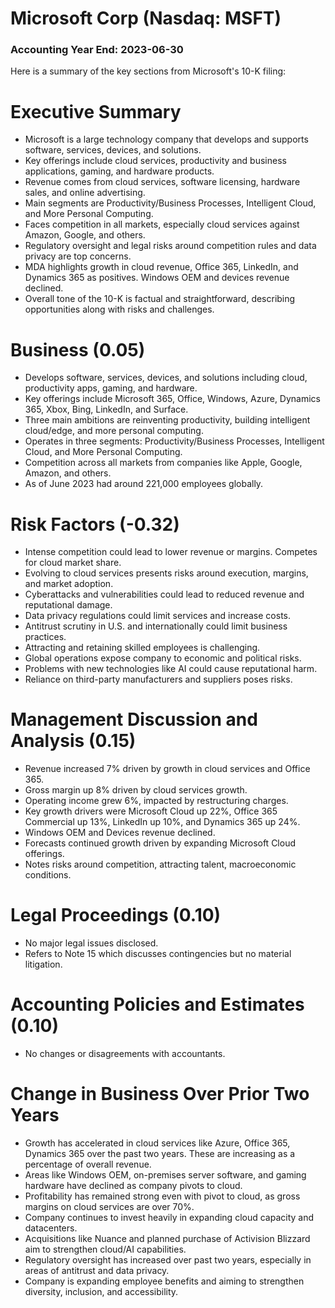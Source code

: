 # Microsoft Corp (Nasdaq: MSFT)

### Accounting Year End: 2023-06-30

Here is a summary of the key sections from Microsoft's 10-K filing:

# Executive Summary

- Microsoft is a large technology company that develops and supports software, services, devices, and solutions. 
- Key offerings include cloud services, productivity and business applications, gaming, and hardware products.
- Revenue comes from cloud services, software licensing, hardware sales, and online advertising. 
- Main segments are Productivity/Business Processes, Intelligent Cloud, and More Personal Computing.
- Faces competition in all markets, especially cloud services against Amazon, Google, and others.
- Regulatory oversight and legal risks around competition rules and data privacy are top concerns.
- MDA highlights growth in cloud revenue, Office 365, LinkedIn, and Dynamics 365 as positives. Windows OEM and devices revenue declined.
- Overall tone of the 10-K is factual and straightforward, describing opportunities along with risks and challenges.

# Business (0.05)

- Develops software, services, devices, and solutions including cloud, productivity apps, gaming, and hardware.
- Key offerings include Microsoft 365, Office, Windows, Azure, Dynamics 365, Xbox, Bing, LinkedIn, and Surface.
- Three main ambitions are reinventing productivity, building intelligent cloud/edge, and more personal computing.  
- Operates in three segments: Productivity/Business Processes, Intelligent Cloud, and More Personal Computing.
- Competition across all markets from companies like Apple, Google, Amazon, and others.
- As of June 2023 had around 221,000 employees globally. 

# Risk Factors (-0.32)

- Intense competition could lead to lower revenue or margins. Competes for cloud market share.
- Evolving to cloud services presents risks around execution, margins, and market adoption.
- Cyberattacks and vulnerabilities could lead to reduced revenue and reputational damage.
- Data privacy regulations could limit services and increase costs.
- Antitrust scrutiny in U.S. and internationally could limit business practices. 
- Attracting and retaining skilled employees is challenging.
- Global operations expose company to economic and political risks.
- Problems with new technologies like AI could cause reputational harm.
- Reliance on third-party manufacturers and suppliers poses risks.

# Management Discussion and Analysis (0.15) 

- Revenue increased 7% driven by growth in cloud services and Office 365.
- Gross margin up 8% driven by cloud services growth.
- Operating income grew 6%, impacted by restructuring charges.
- Key growth drivers were Microsoft Cloud up 22%, Office 365 Commercial up 13%, LinkedIn up 10%, and Dynamics 365 up 24%.
- Windows OEM and Devices revenue declined.
- Forecasts continued growth driven by expanding Microsoft Cloud offerings.
- Notes risks around competition, attracting talent, macroeconomic conditions.

# Legal Proceedings (0.10)

- No major legal issues disclosed. 
- Refers to Note 15 which discusses contingencies but no material litigation.

# Accounting Policies and Estimates (0.10)

- No changes or disagreements with accountants.

# Change in Business Over Prior Two Years

- Growth has accelerated in cloud services like Azure, Office 365, Dynamics 365 over the past two years. These are increasing as a percentage of overall revenue.
- Areas like Windows OEM, on-premises server software, and gaming hardware have declined as company pivots to cloud.
- Profitability has remained strong even with pivot to cloud, as gross margins on cloud services are over 70%.
- Company continues to invest heavily in expanding cloud capacity and datacenters.
- Acquisitions like Nuance and planned purchase of Activision Blizzard aim to strengthen cloud/AI capabilities.
- Regulatory oversight has increased over past two years, especially in areas of antitrust and data privacy.
- Company is expanding employee benefits and aiming to strengthen diversity, inclusion, and accessibility.